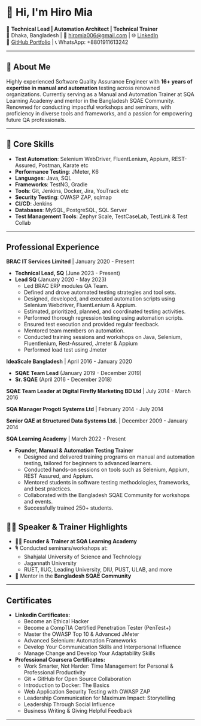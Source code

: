 # 👋 Hi, I'm Hiro Mia

🎯 **Technical Lead | Automation Architect | Technical Trainer**  
📍 Dhaka, Bangladesh | 📧 hiromia006@gmail.com | 🌐 [LinkedIn](https://www.linkedin.com/in/hiromia/)  
🔗 [GitHub Portfolio](https://github.com/hiromia006) | 📞 WhatsApp: +8801911613242

---

## 🧪 About Me


Highly experienced Software Quality Assurance Engineer with **16+ years of expertise in manual and automation** testing across renowned organizations. Currently serving as a Manual and Automation Trainer at SQA Learning Academy and mentor in the Bangladesh SQAE Community. Renowned for conducting impactful workshops and seminars, with proficiency in diverse tools and frameworks, and a passion for empowering future QA professionals.

---

## 🔧 Core Skills

- **Test Automation**: Selenium WebDriver, FluentLenium, Appium, REST-Assured, Postman, Karate etc
- **Performance Testing**: JMeter, K6
- **Languages**: Java, SQL
- **Frameworks**: TestNG, Gradle
- **Tools**: Git, Jenkins, Docker, Jira, YouTrack etc
- **Security Testing**: OWASP ZAP, sqlmap
- **CI/CD**: Jenkins
- **Databases**: MySQL, PostgreSQL, SQL Server
- **Test Management Tools**: Zephyr Scale, TestCaseLab, TestLink & Test Collab

---

## Professional Experience
**BRAC IT Services Limited** | January 2020 - Present
* **Technical Lead, SQ** (June 2023 - Present)
* **Lead SQ** (January 2020 - May 2023)
    * Led BRAC ERP modules QA Team.
    * Defined and drove automated testing strategies and tool sets.
    * Designed, developed, and executed automation scripts using Selenium Webdriver, FluentLenium & Appium.
    * Estimated, prioritized, planned, and coordinated testing activities.
    * Performed thorough regression testing using automation scripts.
    * Ensured test execution and provided regular feedback.
    * Mentored team members on automation.
    * Conducted training sessions and workshops on Java, Selenium, Fluentlenium, Rest-Assured, Jmeter & Appium
    * Performed load test using Jmeter

**IdeaScale Bangladesh** | April 2016 - January 2020
* **SQAE Team Lead** (January 2019 - December 2019)
* **Sr. SQAE** (April 2016 - December 2018)

**SQAE Team Leader at Digital Firefly Marketing BD Ltd** | July 2014 - March 2016

**SQA Manager Progoti Systems Ltd** | February 2014 - July 2014

**Senior QAE at Structured Data Systems Ltd.** | December 2009 - January 2014

**SQA Learning Academy** | March 2022 - Present
* **Founder, Manual & Automation Testing Trainer**
    * Designed and delivered training programs on manual and automation testing, tailored for beginners to advanced learners.
    * Conducted hands-on sessions on tools such as Selenium, Appium, REST Assured, and Appium.
    * Mentored students in software testing methodologies, frameworks, and best practices.
    * Collaborated with the Bangladesh SQAE Community for workshops and events.
    * Successfully trained 250+ students.

## 👨‍🏫 Speaker & Trainer Highlights
- 🧑‍🏫 **Founder & Trainer at SQA Learning Academy**
- 🎙 Conducted seminars/workshops at:
  - Shahjalal University of Science and Technology
  - Jagannath University
  - RUET, IIUC, Leading University, DIU, PUST, ULAB, and more
- 👥 Mentor in the **Bangladesh SQAE Community**

---

## Certificates

* **Linkedin Certificates:**
    * Become an Ethical Hacker
    * Become a CompTIA Certified Penetration Tester (PenTest+)
    * Master the OWASP Top 10 & Advanced JMeter
    * Advanced Selenium: Automation Frameworks
    * Develop Your Communication Skills and Interpersonal Influence
     * Manage Change and Develop Your Adaptability Skills
* **Professional Coursera Certificates:**
    * Work Smarter, Not Harder: Time Management for Personal & Professional Productivity
    * Git + GitHub for Open Source Collaboration
    * Introduction to Docker: The Basics
    * Web Application Security Testing with OWASP ZAP
    * Leadership Communication for Maximum Impact: Storytelling
    * Leadership Through Social Influence
    * Business Writing & Giving Helpful Feedback

---

